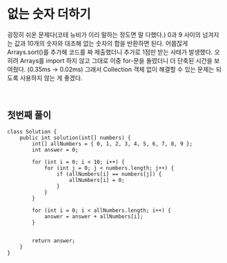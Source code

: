 # 없는 숫자 더하기
굉장히 쉬운 문제다(코테 뉴비가 이리 말하는 정도면 말 다했다.) 0과 9 사이의 넘겨지는 값과 10개의 숫자와 대조해 없는 숫자의 합을 반환하면 된다.
어쭙잖게 Arrays.sort()를 추가해 코드를 짜 제출했더니 추가로 1점만 받는 사태가 발생했다.
오히려 Arrays를 import 하지 않고 그대로 이중 for-문을 돌렸더니 더 단축된 시간을 보여줬다. (0.35ms -> 0.02ms)
그래서 Collection 객체 없이 해결할 수 있는 문제는 되도록 사용하지 않는 게 좋겠다.

<br>

## 첫번째 풀이
```
class Solution {
    public int solution(int[] numbers) {
        int[] allNumbers = { 0, 1, 2, 3, 4, 5, 6, 7, 8, 9 };
        int answer = 0;
        
        for (int i = 0; i < 10; i++) {
            for (int j = 0; j < numbers.length; j++) {
                if (allNumbers[i] == numbers[j]) {
                    allNumbers[i] = 0;
                }
            }
        }
        
        for (int i = 0; i < allNumbers.length; i++) {
            answer = answer + allNumbers[i];
        }
        
        
        return answer;
    }
}
````
